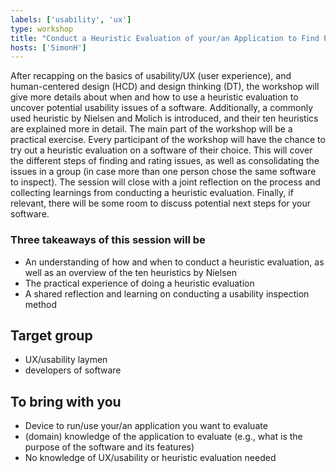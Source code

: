 ```yaml
---
labels: ['usability', 'ux']
type: workshop
title: "Conduct a Heuristic Evaluation of your/an Application to Find Potential Usability Issues"
hosts: ['SimonH']
---
```




After recapping on the basics of usability/UX (user experience), and human-centered design (HCD)
and design thinking (DT), the workshop will give more details about when and how to use a
heuristic evaluation to uncover potential usability issues of a software. Additionally, a commonly
used heuristic by Nielsen and Molich is introduced, and their ten heuristics are explained more in
detail. The main part of the workshop will be a practical exercise. Every participant of the workshop
will have the chance to try out a heuristic evaluation on a software of their choice. This will cover
the different steps of finding and rating issues, as well as consolidating the issues in a group (in case
more than one person chose the same software to inspect). The session will close with a joint
reflection on the process and collecting learnings from conducting a heuristic evaluation. Finally, if
relevant, there will be some room to discuss potential next steps for your software.

### Three takeaways of this session will be

* An understanding of how and when to conduct a heuristic evaluation, as well as an overview
of the ten heuristics by Nielsen
* The practical experience of doing a heuristic evaluation
* A shared reflection and learning on conducting a usability inspection method

## Target group

* UX/usability laymen
* developers of software

## To bring with you

* Device to run/use your/an application you want to evaluate
* (domain) knowledge of the application to evaluate (e.g., what is the purpose of the software and its features)
* No knowledge of UX/usability or heuristic evaluation needed
